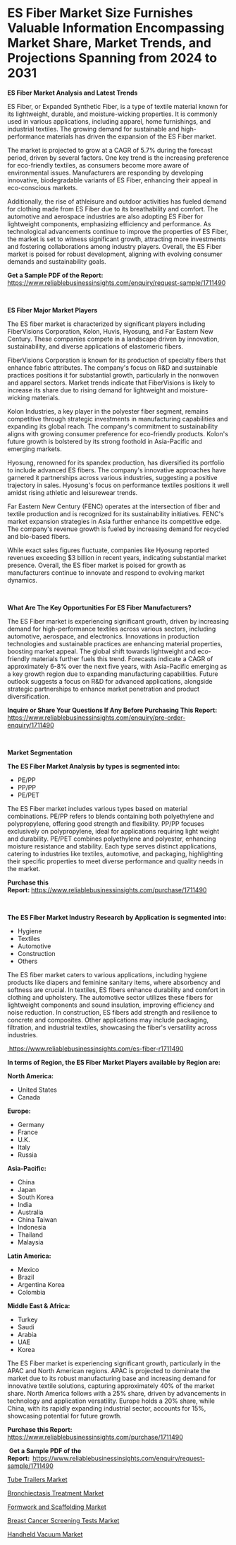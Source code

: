 <p><h1>ES Fiber Market Size Furnishes Valuable Information Encompassing Market Share, Market Trends, and Projections Spanning from 2024 to 2031</h1></p><p><strong>ES Fiber Market Analysis and Latest Trends</strong></p>
<p><p>ES Fiber, or Expanded Synthetic Fiber, is a type of textile material known for its lightweight, durable, and moisture-wicking properties. It is commonly used in various applications, including apparel, home furnishings, and industrial textiles. The growing demand for sustainable and high-performance materials has driven the expansion of the ES Fiber market.</p><p>The market is projected to grow at a CAGR of 5.7% during the forecast period, driven by several factors. One key trend is the increasing preference for eco-friendly textiles, as consumers become more aware of environmental issues. Manufacturers are responding by developing innovative, biodegradable variants of ES Fiber, enhancing their appeal in eco-conscious markets.</p><p>Additionally, the rise of athleisure and outdoor activities has fueled demand for clothing made from ES Fiber due to its breathability and comfort. The automotive and aerospace industries are also adopting ES Fiber for lightweight components, emphasizing efficiency and performance. As technological advancements continue to improve the properties of ES Fiber, the market is set to witness significant growth, attracting more investments and fostering collaborations among industry players. Overall, the ES Fiber market is poised for robust development, aligning with evolving consumer demands and sustainability goals.</p></p>
<p><strong>Get a Sample PDF of the Report:&nbsp;</strong> <a href="https://www.reliablebusinessinsights.com/enquiry/request-sample/1711490?utm_campaign=60&utm_medium=2&utm_source=Github&utm_content=ia&utm_term=22102024&utm_id=es-fiber">https://www.reliablebusinessinsights.com/enquiry/request-sample/1711490</a></p>
<p>&nbsp;</p>
<p><strong>ES Fiber Major Market Players</strong></p>
<p><p>The ES fiber market is characterized by significant players including FiberVisions Corporation, Kolon, Huvis, Hyosung, and Far Eastern New Century. These companies compete in a landscape driven by innovation, sustainability, and diverse applications of elastomeric fibers.</p><p>FiberVisions Corporation is known for its production of specialty fibers that enhance fabric attributes. The company's focus on R&D and sustainable practices positions it for substantial growth, particularly in the nonwoven and apparel sectors. Market trends indicate that FiberVisions is likely to increase its share due to rising demand for lightweight and moisture-wicking materials.</p><p>Kolon Industries, a key player in the polyester fiber segment, remains competitive through strategic investments in manufacturing capabilities and expanding its global reach. The company's commitment to sustainability aligns with growing consumer preference for eco-friendly products. Kolon's future growth is bolstered by its strong foothold in Asia-Pacific and emerging markets.</p><p>Hyosung, renowned for its spandex production, has diversified its portfolio to include advanced ES fibers. The company's innovative approaches have garnered it partnerships across various industries, suggesting a positive trajectory in sales. Hyosung's focus on performance textiles positions it well amidst rising athletic and leisurewear trends.</p><p>Far Eastern New Century (FENC) operates at the intersection of fiber and textile production and is recognized for its sustainability initiatives. FENC's market expansion strategies in Asia further enhance its competitive edge. The company's revenue growth is fueled by increasing demand for recycled and bio-based fibers.</p><p>While exact sales figures fluctuate, companies like Hyosung reported revenues exceeding $3 billion in recent years, indicating substantial market presence. Overall, the ES fiber market is poised for growth as manufacturers continue to innovate and respond to evolving market dynamics.</p></p>
<p>&nbsp;</p>
<p><strong>What Are The Key Opportunities For ES Fiber Manufacturers?</strong></p>
<p><p>The ES Fiber market is experiencing significant growth, driven by increasing demand for high-performance textiles across various sectors, including automotive, aerospace, and electronics. Innovations in production technologies and sustainable practices are enhancing material properties, boosting market appeal. The global shift towards lightweight and eco-friendly materials further fuels this trend. Forecasts indicate a CAGR of approximately 6-8% over the next five years, with Asia-Pacific emerging as a key growth region due to expanding manufacturing capabilities. Future outlook suggests a focus on R&D for advanced applications, alongside strategic partnerships to enhance market penetration and product diversification.</p></p>
<p><strong>Inquire or Share Your Questions If Any Before Purchasing This Report:</strong> <a href="https://www.reliablebusinessinsights.com/enquiry/pre-order-enquiry/1711490?utm_campaign=60&utm_medium=2&utm_source=Github&utm_content=ia&utm_term=22102024&utm_id=es-fiber">https://www.reliablebusinessinsights.com/enquiry/pre-order-enquiry/1711490</a></p>
<p>&nbsp;</p>
<p><strong>Market Segmentation</strong></p>
<p><strong>The ES Fiber Market Analysis by types is segmented into:</strong></p>
<p><ul><li>PE/PP</li><li>PP/PP</li><li>PE/PET</li></ul></p>
<p><p>The ES Fiber market includes various types based on material combinations. PE/PP refers to blends containing both polyethylene and polypropylene, offering good strength and flexibility. PP/PP focuses exclusively on polypropylene, ideal for applications requiring light weight and durability. PE/PET combines polyethylene and polyester, enhancing moisture resistance and stability. Each type serves distinct applications, catering to industries like textiles, automotive, and packaging, highlighting their specific properties to meet diverse performance and quality needs in the market.</p></p>
<p><strong>Purchase this Report:&nbsp;</strong><a href="https://www.reliablebusinessinsights.com/purchase/1711490?utm_campaign=60&utm_medium=2&utm_source=Github&utm_content=ia&utm_term=22102024&utm_id=es-fiber">https://www.reliablebusinessinsights.com/purchase/1711490</a></p>
<p>&nbsp;</p>
<p><strong>The ES Fiber Market Industry Research by Application is segmented into:</strong></p>
<p><ul><li>Hygiene</li><li>Textiles</li><li>Automotive</li><li>Construction</li><li>Others</li></ul></p>
<p><p>The ES fiber market caters to various applications, including hygiene products like diapers and feminine sanitary items, where absorbency and softness are crucial. In textiles, ES fibers enhance durability and comfort in clothing and upholstery. The automotive sector utilizes these fibers for lightweight components and sound insulation, improving efficiency and noise reduction. In construction, ES fibers add strength and resilience to concrete and composites. Other applications may include packaging, filtration, and industrial textiles, showcasing the fiber's versatility across industries.</p></p>
<p><a href="https://www.reliablebusinessinsights.com/es-fiber-r1711490?utm_campaign=60&utm_medium=2&utm_source=Github&utm_content=ia&utm_term=22102024&utm_id=es-fiber">&nbsp;https://www.reliablebusinessinsights.com/es-fiber-r1711490</a></p>
<p><strong>In terms of Region, the ES Fiber Market Players available by Region are:</strong></p>
<p>
    <p> <strong> North America: </strong>
        <ul>
            <li>United States</li>
            <li>Canada</li>
        </ul>
        </p> 
    <p> <strong> Europe: </strong>
        <ul>
            <li>Germany</li>
            <li>France</li>
            <li>U.K.</li>
            <li>Italy</li>
            <li>Russia</li>
        </ul>
        </p> 
    <p> <strong> Asia-Pacific: </strong>
        <ul>
            <li>China</li>
            <li>Japan</li>
            <li>South Korea</li>
            <li>India</li>
            <li>Australia</li>
            <li>China Taiwan</li>
            <li>Indonesia</li>
            <li>Thailand</li>
            <li>Malaysia</li>
        </ul>
        </p> 
    <p> <strong> Latin America: </strong>
        <ul>
            <li>Mexico</li>
            <li>Brazil</li>
            <li>Argentina Korea</li>
            <li>Colombia</li>
        </ul>
        </p> 
    <p> <strong> Middle East & Africa: </strong>
        <ul>
            <li>Turkey</li>
            <li>Saudi</li>
            <li>Arabia</li>
            <li>UAE</li>
            <li>Korea</li>
        </ul>
    </p>
    </p>
<p><p>The ES Fiber market is experiencing significant growth, particularly in the APAC and North American regions. APAC is projected to dominate the market due to its robust manufacturing base and increasing demand for innovative textile solutions, capturing approximately 40% of the market share. North America follows with a 25% share, driven by advancements in technology and application versatility. Europe holds a 20% share, while China, with its rapidly expanding industrial sector, accounts for 15%, showcasing potential for future growth.</p></p>
<p><strong>Purchase this Report: </strong><a href="https://www.reliablebusinessinsights.com/purchase/1711490?utm_campaign=60&utm_medium=2&utm_source=Github&utm_content=ia&utm_term=22102024&utm_id=es-fiber">https://www.reliablebusinessinsights.com/purchase/1711490</a></p>
<p>&nbsp;<strong>Get a Sample PDF of the Report:&nbsp;&nbsp;</strong><a href="https://www.reliablebusinessinsights.com/enquiry/request-sample/1711490?utm_campaign=60&utm_medium=2&utm_source=Github&utm_content=ia&utm_term=22102024&utm_id=es-fiber">https://www.reliablebusinessinsights.com/enquiry/request-sample/1711490</a></p>
<p><strong></strong></p>
<p><p><a href="https://github.com/arnaudyclavinec/Market-Research-Report-List-1/blob/main/tube-trailers-market.md?utm_campaign=60&utm_medium=2&utm_source=Github&utm_content=ia&utm_term=22102024&utm_id=es-fiber">Tube Trailers Market</a></p><p><a href="https://www.linkedin.com/pulse/bronchiectasis-treatment-revenue-growth-report-2024-uxebe?utm_campaign=60&utm_medium=2&utm_source=Github&utm_content=ia&utm_term=22102024&utm_id=es-fiber">Bronchiectasis Treatment Market</a></p><p><a href="https://issuu.com/reportprime-2/docs/formwork-and-scaffolding-market-siz_f148f8cc723761?utm_campaign=60&utm_medium=2&utm_source=Github&utm_content=ia&utm_term=22102024&utm_id=es-fiber">Formwork and Scaffolding Market</a></p><p><a href="https://www.linkedin.com/pulse/mapping-breast-cancer-screening-tests-market-trends-challenges-m0qde?utm_campaign=60&utm_medium=2&utm_source=Github&utm_content=ia&utm_term=22102024&utm_id=es-fiber">Breast Cancer Screening Tests Market</a></p><p><a href="https://issuu.com/reportprime-2/docs/handheld-vacuum-market-size-2030.pp_0e4c7c68d8eede?utm_campaign=60&utm_medium=2&utm_source=Github&utm_content=ia&utm_term=22102024&utm_id=es-fiber">Handheld Vacuum Market</a></p></p>